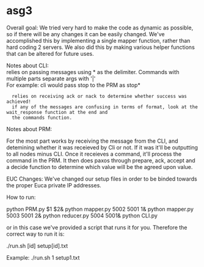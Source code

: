 # asg3

Overall goal: 
We tried very hard to make the code as dynamic as possible, so if there will be any changes it can be easily changed. We've accomplished this by implementing a single mapper function, rather than hard coding 2 servers. We also did this by making various helper functions that can be altered for future uses.

Notes about CLI:  
relies on passing messages using * as the delimiter. Commands with multiple parts separate args with '|'  
For example: cli would pass stop to the PRM as stop*  
	
      relies on receiving ack or nack to determine whether success was achieved!   
      if any of the messages are confusing in terms of format, look at the wait_response function at the end and
      the commands function.  
 
Notes about PRM:
 
For the most part works by receiving the message from the CLI, and detemining whether it was receieved by Cli
or not. If it was it'll be outputting to all nodes minus CLI. Once it receieves a command, it'll process the command
in the PRM. It then does paxos through prepare, ack, accept and a decide function to determine which value will be the agreed upon value.  

EUC Changes: We've changed our setup files in order to be binded towards the proper Euca private IP addresses. 


How to run: 

python PRM.py $1 $2&
python mapper.py 5002 5001 1&
python mapper.py 5003 5001 2&
python reducer.py 5004 5001&
python CLI.py

or in this case we've provided a script that runs it for you. Therefore the correct way to run it is:

./run.sh [id] setup[id].txt




Example:
./run.sh 1 setup1.txt


